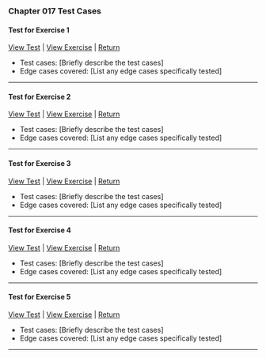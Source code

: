 ﻿### Chapter 017 Test Cases

#### Test for Exercise 1

[View Test](Chapter017Exercise1Test.java) | [View Exercise](../../../main/java/Chapter017/Chapter017Exercise1.java) | [Return](../../../../README.md)

- Test cases: [Briefly describe the test cases]
- Edge cases covered: [List any edge cases specifically tested]

---
#### Test for Exercise 2

[View Test](Chapter017Exercise2Test.java) | [View Exercise](../../../main/java/Chapter017/Chapter017Exercise2.java) | [Return](../../../../README.md)

- Test cases: [Briefly describe the test cases]
- Edge cases covered: [List any edge cases specifically tested]

---
#### Test for Exercise 3

[View Test](Chapter017Exercise3Test.java) | [View Exercise](../../../main/java/Chapter017/Chapter017Exercise3.java) | [Return](../../../../README.md)

- Test cases: [Briefly describe the test cases]
- Edge cases covered: [List any edge cases specifically tested]

---
#### Test for Exercise 4

[View Test](Chapter017Exercise4Test.java) | [View Exercise](../../../main/java/Chapter017/Chapter017Exercise4.java) | [Return](../../../../README.md)

- Test cases: [Briefly describe the test cases]
- Edge cases covered: [List any edge cases specifically tested]

---
#### Test for Exercise 5

[View Test](Chapter017Exercise5Test.java) | [View Exercise](../../../main/java/Chapter017/Chapter017Exercise5.java) | [Return](../../../../README.md)

- Test cases: [Briefly describe the test cases]
- Edge cases covered: [List any edge cases specifically tested]

---

